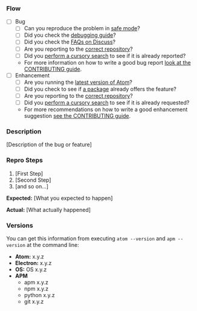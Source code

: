 ### Flow

* [ ] Bug
    * [ ] Can you reproduce the problem in [safe mode](https://atom.io/docs/latest/hacking-atom-debugging#check-if-the-problem-shows-up-in-safe-mode)?
    * [ ] Did you check the [debugging guide](https://atom.io/docs/latest/hacking-atom-debugging)?
    * [ ] Did you check the [FAQs on Discuss](https://discuss.atom.io/c/faq)?
    * [ ] Are you reporting to the [correct repository](https://github.com/atom/atom/blob/master/CONTRIBUTING.md#atom-and-packages)?
    * [ ] Did you [perform a cursory search](https://github.com/issues?q=is%3Aissue+user%3Aatom+-repo%3Aatom%2Felectron) to see if it is already reported?
    * For more information on how to write a good bug report [look at the CONTRIBUTING guide](https://github.com/atom/atom/blob/master/CONTRIBUTING.md#how-do-i-submit-a-good-bug-report).
* [ ] Enhancement
    * [ ] Are you running the [latest version of Atom](https://atom.io/docs/latest/hacking-atom-debugging#update-to-the-latest-version)?
    * [ ] Did you check to see if [a package](https://atom.io/packages) already offers the feature?
    * [ ] Are you reporting to the [correct repository](https://github.com/atom/atom/blob/master/CONTRIBUTING.md#atom-and-packages)?
    * [ ] Did you [perform a cursory search](https://github.com/issues?q=is%3Aissue+user%3Aatom+-repo%3Aatom%2Felectron) to see if it is already requested?
    * For more recommendations on how to write a good enhancement suggestion [see the CONTRIBUTING guide](https://github.com/atom/atom/blob/master/CONTRIBUTING.md#how-do-i-submit-a-good-enhancement-suggestion).

### Description

[Description of the bug or feature]

### Repro Steps

1. [First Step]
2. [Second Step]
3. [and so on...]

**Expected:** [What you expected to happen]

**Actual:** [What actually happened]

### Versions

You can get this information from executing `atom --version` and `apm --version` at the command line:

* **Atom:**     x.y.z
* **Electron:** x.y.z
* **OS:**       OS x.y.z
* **APM**
    * apm    x.y.z
    * npm    x.y.z
    * python x.y.z
    * git    x.y.z
